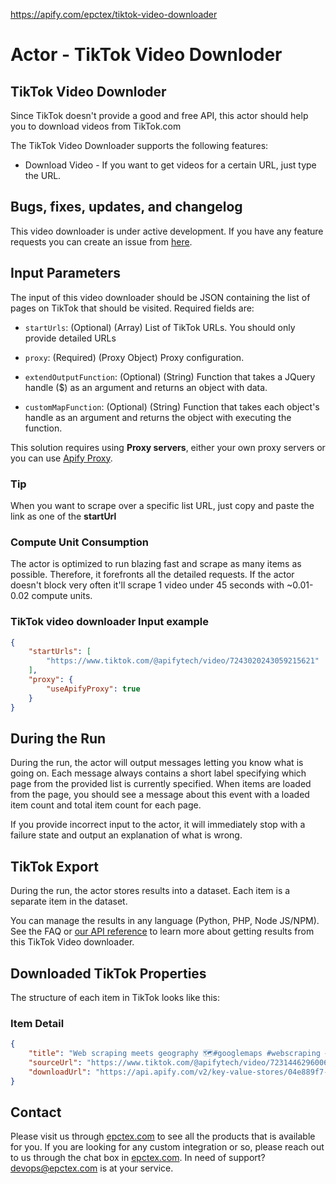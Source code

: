 https://apify.com/epctex/tiktok-video-downloader

# Actor - TikTok Video Downloder

## TikTok Video Downloder

Since TikTok doesn't provide a good and free API, this actor should help you to download videos from TikTok.com

The TikTok Video Downloader supports the following features:

-   Download Video - If you want to get videos for a certain URL, just type the URL.

## Bugs, fixes, updates, and changelog

This video downloader is under active development. If you have any feature requests you can create an issue from [here](https://github.com/epctex/tiktok-video-downloader/issues).


## Input Parameters

The input of this video downloader should be JSON containing the list of pages on TikTok that should be visited. Required fields are:

- `startUrls`: (Optional) (Array) List of TikTok URLs. You should only provide detailed URLs

- `proxy`: (Required) (Proxy Object) Proxy configuration.

- `extendOutputFunction`: (Optional) (String) Function that takes a JQuery handle ($) as an argument and returns an object with data.

- `customMapFunction`: (Optional) (String) Function that takes each object's handle as an argument and returns the object with executing the function.

This solution requires using **Proxy servers**, either your own proxy servers or you can use [Apify Proxy](https://www.apify.com/docs/proxy).

### Tip

When you want to scrape over a specific list URL, just copy and paste the link as one of the **startUrl**

### Compute Unit Consumption

The actor is optimized to run blazing fast and scrape as many items as possible. Therefore, it forefronts all the detailed requests. If the actor doesn't block very often it'll scrape 1 video under 45 seconds with ~0.01-0.02 compute units.

### TikTok video downloader Input example

```json
{
    "startUrls": [
        "https://www.tiktok.com/@apifytech/video/7243020243059215621"
    ],
    "proxy": {
        "useApifyProxy": true
    }
}
```

## During the Run

During the run, the actor will output messages letting you know what is going on. Each message always contains a short label specifying which page from the provided list is currently specified.
When items are loaded from the page, you should see a message about this event with a loaded item count and total item count for each page.

If you provide incorrect input to the actor, it will immediately stop with a failure state and output an explanation of what is wrong.

## TikTok Export

During the run, the actor stores results into a dataset. Each item is a separate item in the dataset.

You can manage the results in any language (Python, PHP, Node JS/NPM). See the FAQ or <a href="https://www.apify.com/docs/api" target="blank">our API reference</a> to learn more about getting results from this TikTok Video downloader.

## Downloaded TikTok Properties

The structure of each item in TikTok looks like this:

### Item Detail

```json
{
	"title": "Web scraping meets geography 🗺️#googlemaps #webscraping #dataextraction #geolocation #coordinates #api #data",
	"sourceUrl": "https://www.tiktok.com/@apifytech/video/7231446296006020379",
	"downloadUrl": "https://api.apify.com/v2/key-value-stores/04e889f7-a2c2-4ed3-ad68-e27c9700e68c/records/7231446296006020379"
}
```

## Contact 
Please visit us through [epctex.com](https://epctex.com) to see all the products that is available for you. If you are looking for any custom integration or so, please reach out to us through the chat box in [epctex.com](https://epctex.com). In need of support? [devops@epctex.com](mailto:devops@epctex.com) is at your service.
